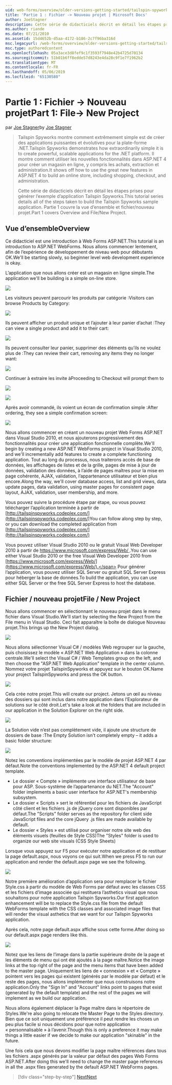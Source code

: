 ```yaml
---
uid: web-forms/overview/older-versions-getting-started/tailspin-spyworks/tailspin-spyworks-part-1
title: 'Partie 1 : Fichier -> Nouveau projet | Microsoft Docs'
author: JoeStagner
description: Cette série de didacticiels décrit en détail les étapes prises pour générer l’exemple d’application Tailspin Spyworks. Partie 1 couvre la vue d’ensemble et fichier/nouveau projet.
ms.author: riande
ms.date: 07/21/2010
ms.assetid: 15d4652b-d5aa-4172-b186-2c7f96ba316d
msc.legacyurl: /web-forms/overview/older-versions-getting-started/tailspin-spyworks/tailspin-spyworks-part-1
msc.type: authoredcontent
ms.openlocfilehash: 05a3ace3d8fef9c1f3593f7948e42b4725d70134
ms.sourcegitcommit: 51b01b6ff8edde57d8243e4da28c9f1e7f1962b2
ms.translationtype: MT
ms.contentlocale: fr-FR
ms.lasthandoff: 05/06/2019
ms.locfileid: "65130580"
---
```

# <a name="part-1-file--new-project"></a><span data-ttu-id="a6ee0-104">Partie 1 : Fichier -> Nouveau projet</span><span class="sxs-lookup"><span data-stu-id="a6ee0-104">Part 1: File-> New Project</span></span>

<span data-ttu-id="a6ee0-105">par [Joe Stagner](https://github.com/JoeStagner)</span><span class="sxs-lookup"><span data-stu-id="a6ee0-105">by [Joe Stagner](https://github.com/JoeStagner)</span></span>

> <span data-ttu-id="a6ee0-106">Tailspin Spyworks montre comment extrêmement simple est de créer des applications puissantes et évolutives pour la plate-forme .NET.</span><span class="sxs-lookup"><span data-stu-id="a6ee0-106">Tailspin Spyworks demonstrates how extraordinarily simple it is to create powerful, scalable applications for the .NET platform.</span></span> <span data-ttu-id="a6ee0-107">Il montre comment utiliser les nouvelles fonctionnalités dans ASP.NET 4 pour créer un magasin en ligne, y compris les achats, extraction et administration.</span><span class="sxs-lookup"><span data-stu-id="a6ee0-107">It shows off how to use the great new features in ASP.NET 4 to build an online store, including shopping, checkout, and administration.</span></span>
> 
> <span data-ttu-id="a6ee0-108">Cette série de didacticiels décrit en détail les étapes prises pour générer l’exemple d’application Tailspin Spyworks.</span><span class="sxs-lookup"><span data-stu-id="a6ee0-108">This tutorial series details all of the steps taken to build the Tailspin Spyworks sample application.</span></span> <span data-ttu-id="a6ee0-109">Partie 1 couvre la vue d’ensemble et fichier/nouveau projet.</span><span class="sxs-lookup"><span data-stu-id="a6ee0-109">Part 1 covers Overview and File/New Project.</span></span>

## <a id="_Toc260221666"></a>  <span data-ttu-id="a6ee0-110">Vue d’ensemble</span><span class="sxs-lookup"><span data-stu-id="a6ee0-110">Overview</span></span>

<span data-ttu-id="a6ee0-111">Ce didacticiel est une introduction à Web Forms ASP.NET.</span><span class="sxs-lookup"><span data-stu-id="a6ee0-111">This tutorial is an introduction to ASP.NET WebForms.</span></span> <span data-ttu-id="a6ee0-112">Nous allons commencer lentement, afin de l’expérience de développement de niveau web pour débutants OK.</span><span class="sxs-lookup"><span data-stu-id="a6ee0-112">We'll be starting slowly, so beginner level web development experience is okay.</span></span>

<span data-ttu-id="a6ee0-113">L’application que nous allons créer est un magasin en ligne simple.</span><span class="sxs-lookup"><span data-stu-id="a6ee0-113">The application we'll be building is a simple on-line store.</span></span>

![](tailspin-spyworks-part-1/_static/image1.jpg)

<span data-ttu-id="a6ee0-114">Les visiteurs peuvent parcourir les produits par catégorie :</span><span class="sxs-lookup"><span data-stu-id="a6ee0-114">Visitors can browse Products by Category:</span></span>

![](tailspin-spyworks-part-1/_static/image2.jpg)

<span data-ttu-id="a6ee0-115">Ils peuvent afficher un produit unique et l’ajouter à leur panier d’achat :</span><span class="sxs-lookup"><span data-stu-id="a6ee0-115">They can view a single product and add it to their cart:</span></span>

![](tailspin-spyworks-part-1/_static/image3.jpg)

<span data-ttu-id="a6ee0-116">Ils peuvent consulter leur panier, supprimer des éléments qu’ils ne voulez plus de :</span><span class="sxs-lookup"><span data-stu-id="a6ee0-116">They can review their cart, removing any items they no longer want:</span></span>

![](tailspin-spyworks-part-1/_static/image4.jpg)

<span data-ttu-id="a6ee0-117">Continuer à extraire les invite à</span><span class="sxs-lookup"><span data-stu-id="a6ee0-117">Proceeding to Checkout will prompt them to</span></span>

![](tailspin-spyworks-part-1/_static/image5.jpg)

![](tailspin-spyworks-part-1/_static/image6.jpg)

<span data-ttu-id="a6ee0-118">Après avoir commandé, ils voient un écran de confirmation simple :</span><span class="sxs-lookup"><span data-stu-id="a6ee0-118">After ordering, they see a simple confirmation screen:</span></span>

![](tailspin-spyworks-part-1/_static/image7.jpg)

<span data-ttu-id="a6ee0-119">Nous allons commencer en créant un nouveau projet Web Forms ASP.NET dans Visual Studio 2010, et nous ajouterons progressivement des fonctionnalités pour créer une application fonctionnelle complète.</span><span class="sxs-lookup"><span data-stu-id="a6ee0-119">We'll begin by creating a new ASP.NET WebForms project in Visual Studio 2010, and we'll incrementally add features to create a complete functioning application.</span></span> <span data-ttu-id="a6ee0-120">Tout au long du processus, nous traiterons accès de base de données, les affichages de listes et de la grille, pages de mise à jour de données, validation des données, à l’aide de pages maîtres pour la mise en page cohérente, AJAX, validation, l’appartenance utilisateur et bien plus encore.</span><span class="sxs-lookup"><span data-stu-id="a6ee0-120">Along the way, we'll cover database access, list and grid views, data update pages, data validation, using master pages for consistent page layout, AJAX, validation, user membership, and more.</span></span>

<span data-ttu-id="a6ee0-121">Vous pouvez suivre la procédure étape par étape, ou vous pouvez télécharger l’application terminée à partir de [http://tailspinspyworks.codeplex.com/](http://tailspinspyworks.codeplex.com/)</span><span class="sxs-lookup"><span data-stu-id="a6ee0-121">You can follow along step by step, or you can download the completed application from [http://tailspinspyworks.codeplex.com/](http://tailspinspyworks.codeplex.com/)</span></span>

<span data-ttu-id="a6ee0-122">Vous pouvez utiliser Visual Studio 2010 ou le gratuit Visual Web Developer 2010 à partir de [ https://www.microsoft.com/express/Web/ ](https://www.microsoft.com/express/Web/).</span><span class="sxs-lookup"><span data-stu-id="a6ee0-122">You can use either Visual Studio 2010 or the free Visual Web Developer 2010 from [https://www.microsoft.com/express/Web/](https://www.microsoft.com/express/Web/).</span></span> <span data-ttu-id="a6ee0-123">Pour générer l’application, vous pouvez utiliser SQL Server ou gratuit SQL Server Express pour héberger la base de données.</span><span class="sxs-lookup"><span data-stu-id="a6ee0-123">To build the application, you can use either SQL Server or the free SQL Server Express to host the database.</span></span>

## <a id="_Toc260221667"></a>  <span data-ttu-id="a6ee0-124">Fichier / nouveau projet</span><span class="sxs-lookup"><span data-stu-id="a6ee0-124">File / New Project</span></span>

<span data-ttu-id="a6ee0-125">Nous allons commencer en sélectionnant le nouveau projet dans le menu fichier dans Visual Studio.</span><span class="sxs-lookup"><span data-stu-id="a6ee0-125">We'll start by selecting the New Project from the File menu in Visual Studio.</span></span> <span data-ttu-id="a6ee0-126">Ceci fait apparaître la boîte de dialogue Nouveau projet.</span><span class="sxs-lookup"><span data-stu-id="a6ee0-126">This brings up the New Project dialog.</span></span>

![](tailspin-spyworks-part-1/_static/image8.jpg)

<span data-ttu-id="a6ee0-127">Nous allons sélectionner Visual C# / modèles Web regrouper sur la gauche, puis choisissez le modèle « ASP.NET Web Application » dans la colonne centrale.</span><span class="sxs-lookup"><span data-stu-id="a6ee0-127">We'll select the Visual C# / Web Templates group on the left, and then choose the "ASP.NET Web Application" template in the center column.</span></span> <span data-ttu-id="a6ee0-128">Nommez votre projet TailspinSpyworks et appuyez sur le bouton OK.</span><span class="sxs-lookup"><span data-stu-id="a6ee0-128">Name your project TailspinSpyworks and press the OK button.</span></span>

![](tailspin-spyworks-part-1/_static/image9.jpg)

<span data-ttu-id="a6ee0-129">Cela crée notre projet.</span><span class="sxs-lookup"><span data-stu-id="a6ee0-129">This will create our project.</span></span> <span data-ttu-id="a6ee0-130">Jetons un œil au niveau des dossiers qui sont inclus dans notre application dans l’Explorateur de solutions sur le côté droit.</span><span class="sxs-lookup"><span data-stu-id="a6ee0-130">Let's take a look at the folders that are included in our application in the Solution Explorer on the right side.</span></span>

![](tailspin-spyworks-part-1/_static/image10.jpg)

<span data-ttu-id="a6ee0-131">La Solution vide n’est pas complètement vide, il ajoute une structure de dossiers de base :</span><span class="sxs-lookup"><span data-stu-id="a6ee0-131">The Empty Solution isn't completely empty – it adds a basic folder structure:</span></span>

![](tailspin-spyworks-part-1/_static/image1.png)

<span data-ttu-id="a6ee0-132">Notez les conventions implémentées par le modèle de projet ASP.NET 4 par défaut.</span><span class="sxs-lookup"><span data-stu-id="a6ee0-132">Note the conventions implemented by the ASP.NET 4 default project template.</span></span>

- <span data-ttu-id="a6ee0-133">Le dossier « Compte » implémente une interface utilisateur de base pour ASP. Sous-système de l’appartenance du NET.</span><span class="sxs-lookup"><span data-stu-id="a6ee0-133">The "Account" folder implements a basic user interface for ASP.NET's membership subsystem.</span></span>
- <span data-ttu-id="a6ee0-134">Le dossier « Scripts » sert le référentiel pour les fichiers de JavaScript côté client et les fichiers .js de jQuery core sont disponibles par défaut.</span><span class="sxs-lookup"><span data-stu-id="a6ee0-134">The "Scripts" folder serves as the repository for client side JavaScript files and the core jQuery .js files are made available by default.</span></span>
- <span data-ttu-id="a6ee0-135">Le dossier « Styles » est utilisé pour organiser notre site web des éléments visuels (feuilles de Style CSS)</span><span class="sxs-lookup"><span data-stu-id="a6ee0-135">The "Styles" folder is used to organize our web site visuals (CSS Style Sheets)</span></span>

<span data-ttu-id="a6ee0-136">Lorsque vous appuyez sur F5 pour exécuter notre application et de restituer la page default.aspx, nous voyons ce qui suit.</span><span class="sxs-lookup"><span data-stu-id="a6ee0-136">When we press F5 to run our application and render the default.aspx page we see the following.</span></span>

![](tailspin-spyworks-part-1/_static/image11.jpg)

<span data-ttu-id="a6ee0-137">Notre première amélioration d’application sera pour remplacer le fichier Style.css à partir du modèle de Web Forms par défaut avec les classes CSS et les fichiers d’image associée qui restituera l’asthetics visual que nous souhaitons pour notre application Tailspin Spyworks.</span><span class="sxs-lookup"><span data-stu-id="a6ee0-137">Our first application enhancement will be to replace the Style.css file from the default WebForms template with the CSS classes and associated image files that will render the visual asthetics that we want for our Tailspin Spyworks application.</span></span>

<span data-ttu-id="a6ee0-138">Après cela, notre page default.aspx affiche sous cette forme.</span><span class="sxs-lookup"><span data-stu-id="a6ee0-138">After doing so our default.aspx page renders like this.</span></span>

![](tailspin-spyworks-part-1/_static/image12.jpg)

<span data-ttu-id="a6ee0-139">Notez que les liens de l’image dans la partie supérieure droite de la page et les éléments de menu qui ont été ajoutés à la page maître.</span><span class="sxs-lookup"><span data-stu-id="a6ee0-139">Notice the image links at the top right of the page and the menu items that have been added to the master page.</span></span> <span data-ttu-id="a6ee0-140">Uniquement les liens de « connexion » et « Compte » pointent vers les pages qui existent (générés par le modèle par défaut) et le reste des pages, nous allons implémenter que nous construisons notre application.</span><span class="sxs-lookup"><span data-stu-id="a6ee0-140">Only the "Sign In" and "Account" links point to pages that exist (generated by the default template) and the rest of the pages we will implement as we build our application.</span></span>

<span data-ttu-id="a6ee0-141">Nous allons également déplacer la Page maître dans le répertoire de Styles.</span><span class="sxs-lookup"><span data-stu-id="a6ee0-141">We're also going to relocate the Master Page to the Styles directory.</span></span> <span data-ttu-id="a6ee0-142">Bien que ce soit uniquement une préférence il peut rendre les choses un peu plus facile si nous décidons pour que notre application « personnalisable » à l’avenir.</span><span class="sxs-lookup"><span data-stu-id="a6ee0-142">Though this is only a preference it may make things a little easier if we decide to make our application "skinable" in the future.</span></span>

<span data-ttu-id="a6ee0-143">Une fois cela que nous devons modifier la page maître références dans tous les fichiers .aspx générés par la valeur par défaut des pages Web Forms ASP.NET.</span><span class="sxs-lookup"><span data-stu-id="a6ee0-143">After doing this we'll need to change the master page references in all the .aspx files generated by the default ASP.NET WebForms pages.</span></span>

> [!div class="step-by-step"]
> [<span data-ttu-id="a6ee0-144">Next</span><span class="sxs-lookup"><span data-stu-id="a6ee0-144">Next</span></span>](tailspin-spyworks-part-2.md)
